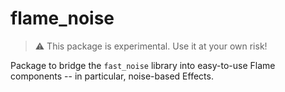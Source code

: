 # flame_noise

> :warning: This package is experimental. Use it at your own risk!

Package to bridge the `fast_noise` library into easy-to-use Flame components -- in particular, noise-based Effects.